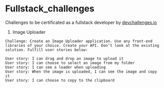 # Fullstack_challenges
 Challenges to be certificated as a fullstack developer by <a href="https://devchallenges.io/">devchallenges.io</a>

1. Image Uploader
``` 
Challenge: Create an Image Uploader application. Use any front-end libraries of your choice. Create your API. Don’t look at the existing solution. Fulfill user stories below:
```

```
User story: I can drag and drop an image to upload it
User story: I can choose to select an image from my folder
User story: I can see a loader when uploading
User story: When the image is uploaded, I can see the image and copy it
User story: I can choose to copy to the clipboard 
```

